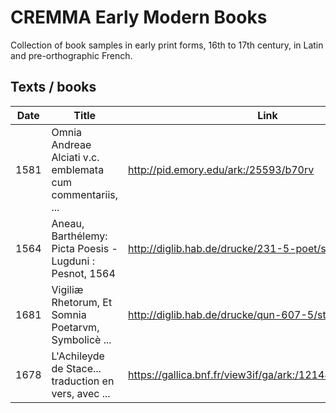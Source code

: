 # CREMMA Early Modern Books

Collection of book samples in early print forms, 16th to 17th century, in Latin and pre-orthographic French.

## Texts / books

| Date | Title | Link | Folder |
| ---- | ----- | ---- | ------ |
| 1581 | Omnia Andreae Alciati v.c. emblemata cum commentariis, ... | http://pid.emory.edu/ark:/25593/b70rv | [lat/emory-25593-b70rv](lat/emory-25593-b70rv) |
| 1564 | Aneau, Barthélemy: Picta Poesis - Lugduni : Pesnot, 1564 | http://diglib.hab.de/drucke/231-5-poet/start.htm | [lat/diglib-hab_231-5-poet](lat/diglib-hab_231-5-poet) |
| 1681 | Vigiliæ Rhetorum, Et Somnia Poetarvm, Symbolicè ... | http://diglib.hab.de/drucke/qun-607-5/start.htm | [lat/diglib-hab_qun-607-5](lat/diglib-hab_qun-607-5) |
| 1678 | L'Achileyde de Stace... traduction en vers, avec ... | https://gallica.bnf.fr/view3if/ga/ark:/12148/bpt6k3103841 | [fra/bnf-bpt6k3103841](fra/bnf-bpt6k3103841) |
